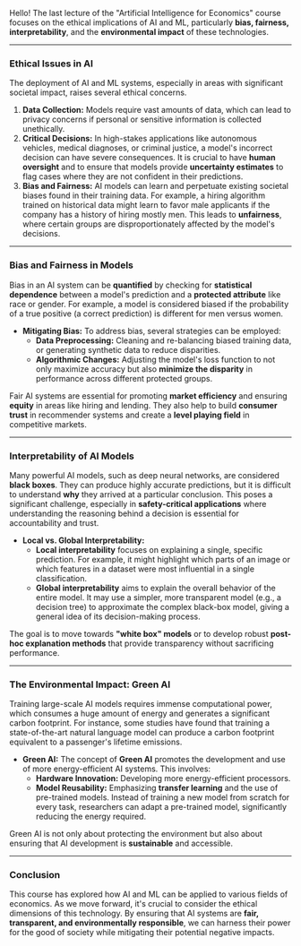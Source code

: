 Hello! The last lecture of the "Artificial Intelligence for Economics" course focuses on the ethical implications of AI and ML, particularly **bias, fairness, interpretability**, and the **environmental impact** of these technologies.

---

### Ethical Issues in AI

The deployment of AI and ML systems, especially in areas with significant societal impact, raises several ethical concerns.

1.  **Data Collection:** Models require vast amounts of data, which can lead to privacy concerns if personal or sensitive information is collected unethically.
2.  **Critical Decisions:** In high-stakes applications like autonomous vehicles, medical diagnoses, or criminal justice, a model's incorrect decision can have severe consequences. It is crucial to have **human oversight** and to ensure that models provide **uncertainty estimates** to flag cases where they are not confident in their predictions.
3.  **Bias and Fairness:** AI models can learn and perpetuate existing societal biases found in their training data. For example, a hiring algorithm trained on historical data might learn to favor male applicants if the company has a history of hiring mostly men. This leads to **unfairness**, where certain groups are disproportionately affected by the model's decisions.

---

### Bias and Fairness in Models

Bias in an AI system can be **quantified** by checking for **statistical dependence** between a model's prediction and a **protected attribute** like race or gender. For example, a model is considered biased if the probability of a true positive (a correct prediction) is different for men versus women.

* **Mitigating Bias:** To address bias, several strategies can be employed:
    * **Data Preprocessing:** Cleaning and re-balancing biased training data, or generating synthetic data to reduce disparities.
    * **Algorithmic Changes:** Adjusting the model's loss function to not only maximize accuracy but also **minimize the disparity** in performance across different protected groups.

Fair AI systems are essential for promoting **market efficiency** and ensuring **equity** in areas like hiring and lending. They also help to build **consumer trust** in recommender systems and create a **level playing field** in competitive markets.

---

### Interpretability of AI Models

Many powerful AI models, such as deep neural networks, are considered **black boxes**. They can produce highly accurate predictions, but it is difficult to understand **why** they arrived at a particular conclusion. This poses a significant challenge, especially in **safety-critical applications** where understanding the reasoning behind a decision is essential for accountability and trust.

* **Local vs. Global Interpretability:**
    * **Local interpretability** focuses on explaining a single, specific prediction. For example, it might highlight which parts of an image or which features in a dataset were most influential in a single classification.
    * **Global interpretability** aims to explain the overall behavior of the entire model. It may use a simpler, more transparent model (e.g., a decision tree) to approximate the complex black-box model, giving a general idea of its decision-making process.

The goal is to move towards **"white box" models** or to develop robust **post-hoc explanation methods** that provide transparency without sacrificing performance.

---

### The Environmental Impact: Green AI

Training large-scale AI models requires immense computational power, which consumes a huge amount of energy and generates a significant carbon footprint. For instance, some studies have found that training a state-of-the-art natural language model can produce a carbon footprint equivalent to a passenger's lifetime emissions. 

* **Green AI:** The concept of **Green AI** promotes the development and use of more energy-efficient AI systems. This involves:
    * **Hardware Innovation:** Developing more energy-efficient processors.
    * **Model Reusability:** Emphasizing **transfer learning** and the use of pre-trained models. Instead of training a new model from scratch for every task, researchers can adapt a pre-trained model, significantly reducing the energy required.

Green AI is not only about protecting the environment but also about ensuring that AI development is **sustainable** and accessible.

---

### Conclusion

This course has explored how AI and ML can be applied to various fields of economics. As we move forward, it's crucial to consider the ethical dimensions of this technology. By ensuring that AI systems are **fair, transparent, and environmentally responsible**, we can harness their power for the good of society while mitigating their potential negative impacts.